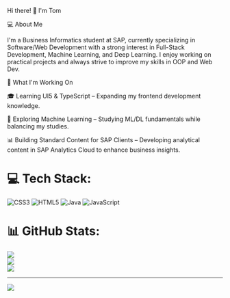 Hi there! 👋 I'm Tom

💻 About Me

I'm a Business Informatics student at SAP, currently specializing in
Software/Web Development with a strong interest in Full-Stack Development,
Machine Learning, and Deep Learning. I enjoy working on practical projects
and always strive to improve my skills in OOP and Web Dev.

🚀 What I'm Working On

🎓 Learning UI5 & TypeScript – Expanding my frontend development knowledge.

🤖 Exploring Machine Learning – Studying ML/DL fundamentals while balancing my studies.

📊 Building Standard Content for SAP Clients – Developing analytical 
  content in SAP Analytics Cloud to enhance business insights.





# 💻 Tech Stack:
![CSS3](https://img.shields.io/badge/css3-%231572B6.svg?style=for-the-badge&logo=css3&logoColor=white) ![HTML5](https://img.shields.io/badge/html5-%23E34F26.svg?style=for-the-badge&logo=html5&logoColor=white) ![Java](https://img.shields.io/badge/java-%23ED8B00.svg?style=for-the-badge&logo=openjdk&logoColor=white) ![JavaScript](https://img.shields.io/badge/javascript-%23323330.svg?style=for-the-badge&logo=javascript&logoColor=%23F7DF1E)
# 📊 GitHub Stats:
![](https://github-readme-stats.vercel.app/api?username=yummy2212cookie&theme=transparent&hide_border=false&include_all_commits=false&count_private=false)<br/>
![](https://nirzak-streak-stats.vercel.app/?user=yummy2212cookie&theme=transparent&hide_border=false)<br/>
![](https://github-readme-stats.vercel.app/api/top-langs/?username=yummy2212cookie&theme=transparent&hide_border=false&include_all_commits=false&count_private=false&layout=compact)

---
[![](https://visitcount.itsvg.in/api?id=yummy2212cookie&icon=0&color=0)](https://visitcount.itsvg.in)

<!-- Proudly created with GPRM ( https://gprm.itsvg.in ) -->
